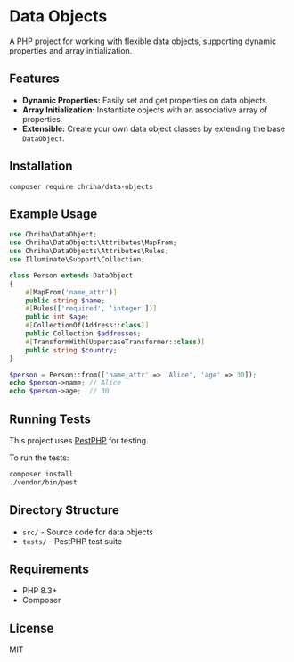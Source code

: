 # Data Objects

A PHP project for working with flexible data objects, supporting dynamic properties and array initialization.

## Features

- **Dynamic Properties:** Easily set and get properties on data objects.
- **Array Initialization:** Instantiate objects with an associative array of properties.
- **Extensible:** Create your own data object classes by extending the base `DataObject`.

## Installation

```shell
composer require chriha/data-objects
```

## Example Usage

```php
use Chriha\DataObject;
use Chriha\DataObjects\Attributes\MapFrom;
use Chriha\DataObjects\Attributes\Rules;
use Illuminate\Support\Collection;

class Person extends DataObject
{
    #[MapFrom('name_attr')]
    public string $name;
    #[Rules(['required', 'integer'])]
    public int $age;
    #[CollectionOf(Address::class)]
    public Collection $addresses;
    #[TransformWith(UppercaseTransformer::class)]
    public string $country;
}

$person = Person::from(['name_attr' => 'Alice', 'age' => 30]);
echo $person->name; // Alice
echo $person->age;  // 30
```

## Running Tests

This project uses [PestPHP](https://pestphp.com/) for testing.

To run the tests:

```bash
composer install
./vendor/bin/pest
```

## Directory Structure

- `src/` - Source code for data objects
- `tests/` - PestPHP test suite

## Requirements

- PHP 8.3+
- Composer

## License

MIT
